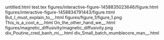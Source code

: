 untitled.html
test.tex
figures/interactive-figure-1458835023646/figure.html
figures/interactive-figure-1458834791443/figure.html
But_I_must_explain_to__.html
figures/figure_1/figure_1.png
This_is_a_cool_e__.html
On_the_other_hand_we__.html
figures/magnetic_diffusivity/magnetic_diffusivity.png
div_Poutine_cred_banh_mi__.html
div_Small_batch_mumblecore_man__.html